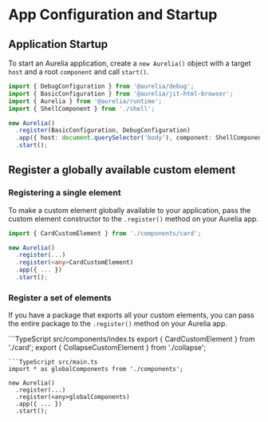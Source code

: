 # App Configuration and Startup

## Application Startup

To start an Aurelia application, create a `new Aurelia()` object with a target `host` and a root `component` and call `start()`.

```typescript
import { DebugConfiguration } from '@aurelia/debug';
import { BasicConfiguration } from '@aurelia/jit-html-browser';
import { Aurelia } from '@aurelia/runtime';
import { ShellComponent } from './shell';

new Aurelia()
  .register(BasicConfiguration, DebugConfiguration)
  .app({ host: document.querySelector('body'), component: ShellComponent })
  .start();
```

## Register a globally available custom element

### Registering a single element

To make a custom element globally available to your application, pass the custom element constructor to the `.register()` method on your Aurelia app.

```typescript
import { CardCustomElement } from './components/card';

new Aurelia()
  .register(...)
  .register(<any>CardCustomElement)
  .app({ ... })
  .start();
```

### Register a set of elements

If you have a package that exports all your custom elements, you can pass the entire package to the `.register()` method on your Aurelia app.

\`\`\`TypeScript src/components/index.ts export { CardCustomElement } from './card'; export { CollapseCustomElement } from './collapse';

```text
```TypeScript src/main.ts
import * as globalComponents from './components';

new Aurelia()
  .register(...)
  .register(<any>globalComponents)
  .app({ ... })
  .start();
```

